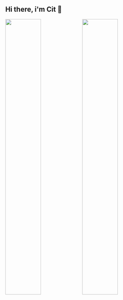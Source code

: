 <!--
### Hi there 👋
**awesomecit/awesomecit** is a ✨ _special_ ✨ repository because its `README.md` (this file) appears on your GitHub profile.

Here are some ideas to get you started:

- 🔭 I’m currently working on ...
- 🌱 I’m currently learning ...
- 👯 I’m looking to collaborate on ...
- 🤔 I’m looking for help with ...
- 💬 Ask me about ...
- 📫 How to reach me: ...
- 😄 Pronouns: ...
- ⚡ Fun fact: ...
-->
## Hi there, i'm Cit 👋

 <img src="https://github-readme-stats.vercel.app/api?username=awesomecit&show_icons=true&theme=radical" width="47%" align="left"> 
 
 <img src="https://github-readme-stats.vercel.app/api/top-langs?username=awesomecit&show_icons=true&theme=compact" width="47%" align="left">  
